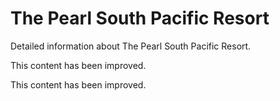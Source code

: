 # The Pearl South Pacific Resort

Detailed information about The Pearl South Pacific Resort.

This content has been improved.

This content has been improved.